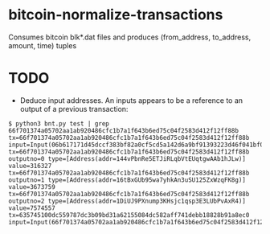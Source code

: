 # bitcoin-normalize-transactions
Consumes bitcoin blk*.dat files and produces (from_address, to_address, amount, time) tuples

# TODO

* Deduce input addresses. An inputs appears to be a reference to an output of a previous transaction:
```
$ python3 bnt.py test | grep 66f701374a05702aa1ab920486cfc1b7a1f643b6ed75c04f2583d412f12ff88b
tx=66f701374a05702aa1ab920486cfc1b7a1f643b6ed75c04f2583d412f12ff88b input=Input(06b617171d45dccf383bf82a0cf5cd5a142d6a9bf91393223d46f041bf0380b4,78)
tx=66f701374a05702aa1ab920486cfc1b7a1f643b6ed75c04f2583d412f12ff88b outputno=0 type=[Address(addr=144vPbnRe5ETJiRLqbVtEUqtgwAAb1hJLw)] value=316327
tx=66f701374a05702aa1ab920486cfc1b7a1f643b6ed75c04f2583d412f12ff88b outputno=1 type=[Address(addr=16tBxGUb95wa7yhkAn3uSU125ZxWzqFK8g)] value=3673759
tx=66f701374a05702aa1ab920486cfc1b7a1f643b6ed75c04f2583d412f12ff88b outputno=2 type=[Address(addr=1DiUJ9PXnump3KHsjc1qsp3E3LUbPvAxR4)] value=7574557
tx=635745100dc559787dc3b09bd31a62155084dc582aff741debb18828b91a8ec0 input=Input(66f701374a05702aa1ab920486cfc1b7a1f643b6ed75c04f2583d412f12ff88b,2)
```
